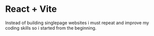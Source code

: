 # React + Vite

Instead of building singlepage websites i must repeat and improve my coding skills so i started from the beginning.
